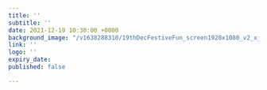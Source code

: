 ```yaml
---
title: ''
subtitle: ''
date: 2021-12-19 10:30:00 +0000
background_image: "/v1638288310/19thDecFestiveFun_screen1920x1080_v2_xjzufg.jpg"
link: ''
logo: ''
expiry_date: 
published: false

---
```

